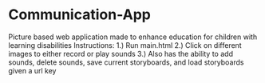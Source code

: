 # Communication-App
Picture based web application made to enhance education for children with learning disabilities
Instructions:
1.) Run main.html
2.) Click on different images to either record or play sounds
3.) Also has the ability to add sounds, delete sounds, save current storyboards, and load storyboards given a url key
